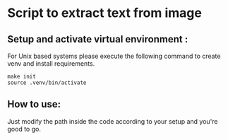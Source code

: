 # Script to extract text from image

## Setup and activate virtual environment :
For Unix based systems please execute the following command to create venv and install requirements.
```
make init
source .venv/bin/activate
```

## How to use:
Just modify the path inside the code according to your setup and you're good to go.
